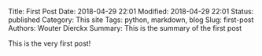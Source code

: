 Title: First Post
Date: 2018-04-29 22:01
Modified: 2018-04-29 22:01
Status: published
Category: This site
Tags: python, markdown, blog
Slug: first-post
Authors: Wouter Dierckx
Summary: This is the summary of the first post

This is the very first post!